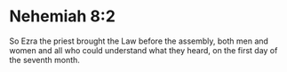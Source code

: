 # Nehemiah 8:2

So Ezra the priest brought the Law before the assembly, both men and women and all who could understand what they heard, on the first day of the seventh month.
